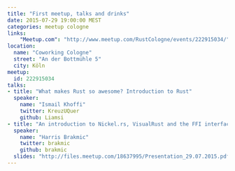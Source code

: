```yaml
---
title: "First meetup, talks and drinks"
date: 2015-07-29 19:00:00 MEST
categories: meetup cologne
links:
    "Meetup.com": "http://www.meetup.com/RustCologne/events/222915034/"
location:
  name: "Coworking Cologne"
  street: "An der Bottmühle 5"
  city: Köln
meetup:
  id: 222915034
talks:
- title: "What makes Rust so awesome? Introduction to Rust"
  speaker:
    name: "Ismail Khoffi"
    twitter: KreuzUQuer
    github: Liamsi
- title: "An introduction to Nickel.rs, VisualRust and the FFI interface"
  speaker:
    name: "Harris Brakmic"
    twitter: brakmic
    github: brakmic
  slides: "http://files.meetup.com/18637995/Presentation_29.07.2015.pdf"
---
```


